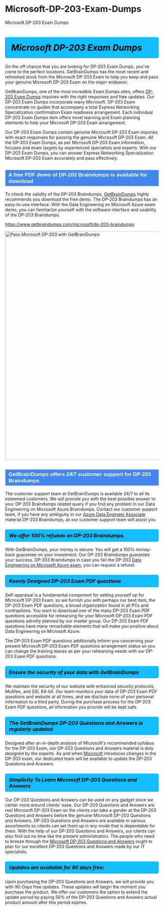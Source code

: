 # Microsoft-DP-203-Exam-Dumps
Microsoft DP-203 Exam Dumps
<h1><strong><span style="display: block; color: #000000; background: #14BDFF; border: 0.5px solid #AED6F1; border-left: 3px solid #3498DB; padding: .6em; border-radius: 6px;">                     <em>Microsoft DP-203 <span class="exam_variation">Exam Dumps</span> </em>                </span></strong>            </h1>                        <p>On the off chance that you are looking for DP-203 <span class="exam_variation">Exam Dumps</span>, you've come to the perfect locations.             GetBrainDumps has the most recent and refreshed stock from the Microsoft DP-203 Exam to help you keep and pass your genuine Microsoft DP-203 Exam on the major endeavor.</p>                        <p>GetBrainDumps, one of the most incredible <span class="exam_variation">Exam Dumps</span> sites, offers <a href="https://www.getbraindumps.com/microsoft/dp-203-braindumps">DP-203 <span class="exam_variation">Exam Dumps</span></a> inquiries with the right responses and free updates. Our DP-203 <span class="exam_variation">Exam Dumps</span> incorporate             many Microsoft. DP-203 Exam concentrate on guides that accompany a total Express Networking Specialization confirmation Exam readiness arrangement. Each individual             DP-203 <span class="exam_variation">Exam Dumps</span> item offers novel learning and Exam planning elements to help your Microsoft DP-203 Exam arrangement.</p>                        <p>Our DP-203 <span class="exam_variation">Exam Dumps</span> contain genuine Microsoft DP-203 Exam inquiries with exact responses for passing the genuine Microsoft DP-203 Exam. All the DP-203 <span class="exam_variation">Exam Dumps</span>,             as per Microsoft DP-203 Exam information, focuses and exam targets by experienced specialists and experts. With our DP-203 <span class="exam_variation">Exam Dumps</span>, you can answer             Express Networking Specialization Microsoft DP-203 Exam accurately and pass effectively.</p>                        <h2 style="background: #4287ec; border: 1px solid #cccccc; padding: 5px 10px;">                <span style="color: #ffffff;">                    <span style="font-size: 11pt;">                        <span style="line-height: normal;">                            <span style="font-family: Calibri,sans-serif;">                                <strong>                                    <span style="font-size: 13.0pt;">A free PDF demo of DP-203 <span class="exam_variation2">Braindumps</span> is available for download</span>                                </strong>                            </span>                        </span>                    </span>                </span>            </h2>                        <p>To check the validity of the DP-203 <span class="exam_variation2">Braindumps</span>, <a href="https://www.getbraindumps.com/">GetBrainDumps</a> highly recommends you download the free demo. The DP-203 <span class="exam_variation2">Braindumps</span> has an easy-to-use interface.             With the Data Engineering on Microsoft Azure exam demo, you can familiarize yourself with the software interface and usability of the DP-203 <span class="exam_variation2">Braindumps</span>.</p>                        <p><a href="https://www.getbraindumps.com/microsoft/dp-203-braindumps">https://www.getbraindumps.com/microsoft/dp-203-braindumps</a></p>                        <p><a href="https://www.getbraindumps.com/"><img src="https://www.getbraindumps.com/images/get-updated-exam-questions-with-discount-getbraindumps.jpg" class="postImage" alt="Pass Microsoft DP-203 with GetBrainDumps" width="750"></a></p>                            <h2 style="background: #4287ec; border: 1px solid #cccccc; padding: 5px 10px;">                <span style="color: #ffffff;">                    <span style="font-size: 11pt;">                        <span style="line-height: normal;">                            <span style="font-family: Calibri,sans-serif;">                                <strong>                                    <span style="font-size: 13.0pt;">GetBrainDumps offers 24/7 customer support for DP-203 <span class="exam_variation2">Braindumps</span> </span>                                </strong>                            </span>                        </span>                    </span>                </span>            </h2>                        <p>The customer support team at GetBrainDumps is available 24/7 to all its esteemed customers. We will provide you with the best possible answer to your DP-203 <span class="exam_variation2">Braindumps</span>            related query if you find any problem in our Data Engineering on Microsoft Azure <span class="exam_variation2">Braindumps</span>. Contact our customer support team, if you have any ambiguity in             our <a href="https://www.getbraindumps.com/microsoft/azure-data-engineer-associate-braindumps.html">Azure Data Engineer Associate</a> material DP-203 <span class="exam_variation2">Braindumps</span>, as our customer support team will assist you</p>                        <h3>                <strong>                    <span style="display: block; color: #000000; background: #14BDFF; border: 0.5px solid #AED6F1; border-left: 3px solid #3498DB; padding: .6em; border-radius: 6px;">                        <em>We offer 100% refunds on DP-203 <span class="exam_variation2">Braindumps</span>.</em>                    </span>                </strong>            </h3>                        <p>With GetBrainDumps, your money is secure. You will get a 100% money-back guarantee on your investment. Our DP-203 <span class="exam_variation2">Braindumps</span> guarantee your success.             DP-203 <span class="exam_variation2">Braindumps</span> In case you fail the DP-203 <a href="https://www.getbraindumps.com/microsoft/dp-203-braindumps">Data Engineering on Microsoft Azure exam</a>, you can request a refund.</p>                        <h3>                <strong>                    <span style="display: block; color: #000000; background: #14BDFF; border: 0.5px solid #AED6F1; border-left: 3px solid #3498DB; padding: .6em; border-radius: 6px;">                        <em>Keenly Designed DP-203 <span class="exam_variation3">Exam PDF questions</span></em>                    </span>                </strong>            </h3>                        <p>Self-appraisal is a fundamental component for setting yourself up for Microsoft DP-203 Exam, so we furnish you with perhaps our best item, the DP-203 <span class="exam_variation3">Exam PDF questions</span>,             a broad organization found in all PCs and contraptions. You want to download one of the many DP-203 <span class="exam_variation3">Exam PDF questions</span> accessible for rehearsing for your             Microsoft DP-203 <span class="exam_variation3">Exam PDF questions</span> adroitly planned by our master group. Our DP-203 <span class="exam_variation3">Exam PDF questions</span> have many remarkable elements that will make you             positive about Data Engineering on Microsoft Azure.</p>                        <p>The DP-203 <span class="exam_variation3">Exam PDF questions</span> additionally inform you concerning your present Microsoft DP-203 <span class="exam_variation3">Exam PDF questions</span> arrangement status so you can change the training             leaves as per your rehearsing needs with our DP-203 <span class="exam_variation3">Exam PDF questions</span>.</p>                        <h3>                <strong>                    <span style="display: block; color: #000000; background: #14BDFF; border: 0.5px solid #AED6F1; border-left: 3px solid #3498DB; padding: .6em; border-radius: 6px;">                        <em>Ensure the security of your data with GetBrainDumps </em>                    </span>                </strong>            </h3>                        <p>We maintain the security of our website with enhanced security protocols, McAfee, and SSL 64-bit. Our team monitors your data of DP-203 <span class="exam_variation3">Exam PDF questions</span> and website at all times,             and we disclose none of your personal information to a third party. During the purchase process for the DP-203 <span class="exam_variation3">Exam PDF questions</span>, all information you provide will be kept safe.</p>                        <h3>                <strong>                    <span style="display: block; color: #000000; background: #14BDFF; border: 0.5px solid #AED6F1; border-left: 3px solid #3498DB; padding: .6em; border-radius: 6px;">                        <em>The GetBrainDumps DP-203 <span class="exam_variation4">Questions and Answers</span> is regularly updated </em>                    </span>                </strong>            </h3>                        <p>Designed after an in-depth analysis of Microsoft's recommended syllabus for the DP-203 Exam, our DP-203 <span class="exam_variation4">Questions and Answers</span> material is duly designed by the experts.             As and when <a href="https://www.getbraindumps.com/microsoft-braindumps.html">Microsoft</a> introduces changes in the DP-203 exam, our dedicated team will be available to update the DP-203 <span class="exam_variation4">Questions and Answers</span>.</p>                        <h3>                <strong>                    <span style="display: block; color: #000000; background: #14BDFF; border: 0.5px solid #AED6F1; border-left: 3px solid #3498DB; padding: .6em; border-radius: 6px;">                        <em>Simplicity To Learn Microsoft DP-203 <span class="exam_variation4">Questions and Answers</span></em>                    </span>                </strong>            </h3>                        <p>Our DP-203 <span class="exam_variation4">Questions and Answers</span> can be used on any gadget since we center more around clients' ease. Our DP-203 <span class="exam_variation4">Questions and Answers</span> are real Microsoft DP-203 Exam             so the clients can take a gander at the DP-203 <span class="exam_variation4">Questions and Answers</span> before the genuine Microsoft DP-203 <span class="exam_variation4">Questions and Answers</span>. DP-203 <span class="exam_variation4">Questions and Answers</span> are available in various assortments             so clients can set them up in any mode that is dependable for them. With the help of our DP-203 <span class="exam_variation4">Questions and Answers</span>, our clients can also find out no time like the present administration.             The people who need to breeze through the <a href="https://www.getbraindumps.com/microsoft/dp-203-braindumps">Microsoft DP-203 <span class="exam_variation4">Questions and Answers</span></a> ought to plan for our excellent DP-203 <span class="exam_variation4">Questions and Answers</span> made by our IT specialists.</p>                        <h3>                <strong>                    <span style="display: block; color: #000000; background: #14BDFF; border: 0.5px solid #AED6F1; border-left: 3px solid #3498DB; padding: .6em; border-radius: 6px;">                        <em>Updates are available for 90 days free:</em>                    </span>                </strong>            </h3>                        <p>Upon purchasing the DP-203 <span class="exam_variation4">Questions and Answers</span>, we will provide you with 90-Days free updates. These updates will begin the moment you purchase the product.             We offer our customers the option to extend the update period by paying 50% of the DP-203 <span class="exam_variation4">Questions and Answers</span> actual product amount after this period expires.</p>                    
